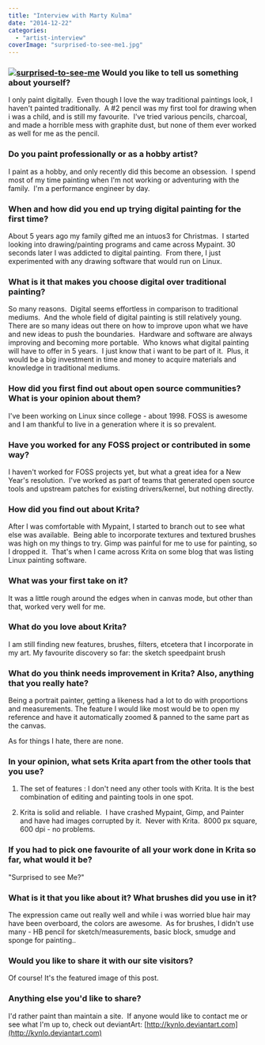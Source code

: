 ```yaml
---
title: "Interview with Marty Kulma"
date: "2014-12-22"
categories: 
  - "artist-interview"
coverImage: "surprised-to-see-me1.jpg"
---
```


### [![surprised-to-see-me](../images/surprised-to-see-me.jpg)](https://krita.org/wp-content/uploads/2014/12/surprised-to-see-me.jpg) Would you like to tell us something about yourself?

I only paint digitally.  Even though I love the way traditional paintings look, I haven't painted traditionally.  A #2 pencil was my first tool for drawing when i was a child, and is still my favourite.  I've tried various pencils, charcoal, and made a horrible mess with graphite dust, but none of them ever worked as well for me as the pencil.

### Do you paint professionally or as a hobby artist?

I paint as a hobby, and only recently did this become an obsession.  I spend most of my time painting when I'm not working or adventuring with the family.  I'm a performance engineer by day.

### When and how did you end up trying digital painting for the first time?

About 5 years ago my family gifted me an intuos3 for Christmas.  I started looking into drawing/painting programs and came across Mypaint. 30 seconds later I was addicted to digital painting.  From there, I just experimented with any drawing software that would run on Linux.

### What is it that makes you choose digital over traditional painting?

So many reasons.  Digital seems effortless in comparison to traditional mediums.  And the whole field of digital painting is still relatively young.  There are so many ideas out there on how to improve upon what we have and new ideas to push the boundaries.  Hardware and software are always improving and becoming more portable.  Who knows what digital painting will have to offer in 5 years.  I just know that i want to be part of it.  Plus, it would be a big investment in time and money to acquire materials and knowledge in traditional mediums.

### How did you first find out about open source communities? What is your opinion about them?

I've been working on Linux since college - about 1998. FOSS is awesome and I am thankful to live in a generation where it is so prevalent.

### Have you worked for any FOSS project or contributed in some way?

I haven't worked for FOSS projects yet, but what a great idea for a New Year's resolution.  I've worked as part of teams that generated open source tools and upstream patches for existing drivers/kernel, but nothing directly.

### How did you find out about Krita?

After I was comfortable with Mypaint, I started to branch out to see what else was available.  Being able to incorporate textures and textured brushes was high on my things to try. Gimp was painful for me to use for painting, so I dropped it.  That's when I came across Krita on some blog that was listing Linux painting software.

### What was your first take on it?

It was a little rough around the edges when in canvas mode, but other than that, worked very well for me.

### What do you love about Krita?

I am still finding new features, brushes, filters, etcetera that I incorporate in my art. My favourite discovery so far: the sketch speedpaint brush

### What do you think needs improvement in Krita? Also, anything that you really hate?

Being a portrait painter, getting a likeness had a lot to do with proportions and measurements. The feature I would like most would be to open my reference and have it automatically zoomed & panned to the same part as the canvas.

As for things I hate, there are none.

### In your opinion, what sets Krita apart from the other tools that you use?

1) The set of features : I don't need any other tools with Krita. It is the best combination of editing and painting tools in one spot.

2) Krita is solid and reliable.  I have crashed Mypaint, Gimp, and Painter and have had images corrupted by it.  Never with Krita.  8000 px square, 600 dpi - no problems.

### If you had to pick one favourite of all your work done in Krita so far, what would it be?

"Surprised to see Me?"

### What is it that you like about it? What brushes did you use in it?

The expression came out really well and while i was worried blue hair may have been overboard, the colors are awesome.  As for brushes, I didn't use many - HB pencil for sketch/measurements, basic block, smudge and sponge for painting..

### Would you like to share it with our site visitors?

Of course! It's the featured image of this post.

### Anything else you'd like to share?

I'd rather paint than maintain a site.  If anyone would like to contact me or see what I'm up to, check out deviantArt: [http://kynlo.deviantart.com](http://kynlo.deviantart.com)
